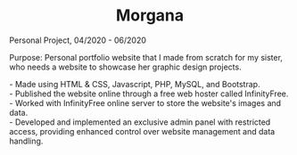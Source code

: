 <h1 style="text-align:center;">Morgana</h1>
<p>Personal Project, 04/2020 - 06/2020</p>

<p>Purpose: Personal portfolio website that I made from scratch for my sister, who needs a website to showcase her graphic design projects.</p>

<p>
- Made using HTML & CSS, Javascript, PHP, MySQL, and Bootstrap.<br>
- Published the website online through a free web hoster called InfinityFree.<br>
- Worked with InfinityFree online server to store the website's images and data.<br>
- Developed and implemented an exclusive admin panel with restricted access, providing enhanced control over website management and data handling.<br>
</p>


